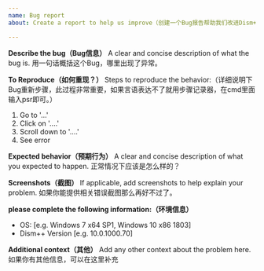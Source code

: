 ```yaml
---
name: Bug report
about: Create a report to help us improve（创建一个Bug报告帮助我们改进Dism++）

---
```


**Describe the bug（Bug信息）**
A clear and concise description of what the bug is. 用一句话概括这个Bug，哪里出现了异常。

**To Reproduce（如何重现？）**
Steps to reproduce the behavior:（详细说明下Bug重新步骤，此过程非常重要，如果言语表达不了就用步骤记录器，在cmd里面输入psr即可。）
1. Go to '...'
2. Click on '....'
3. Scroll down to '....'
4. See error

**Expected behavior（预期行为）**
A clear and concise description of what you expected to happen. 正常情况下应该是怎么样的？

**Screenshots（截图）**
If applicable, add screenshots to help explain your problem. 如果你能提供相关错误截图那么再好不过了。

**please complete the following information:（环境信息）**
 - OS: [e.g. Windows 7 x64 SP1, Windows 10 x86 1803]
 - Dism++ Version [e.g. 10.0.1000.70]

**Additional context（其他）**
Add any other context about the problem here. 如果你有其他信息，可以在这里补充
